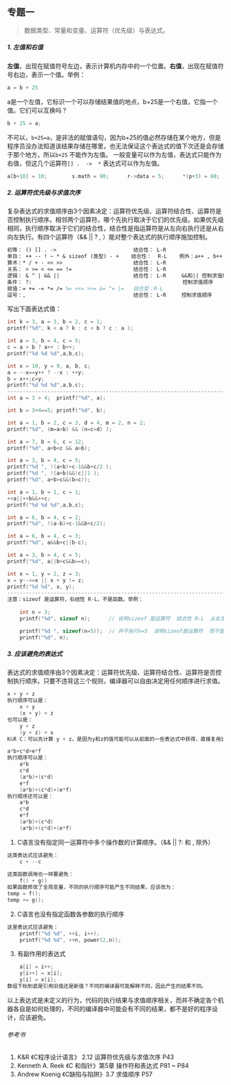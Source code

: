 ## 专题一

> 数据类型、常量和变量、运算符（优先级）与表达式。

##### 1. 左值和右值

**左值**，出现在赋值符号左边，表示计算机内存中的一个位置。**右值**，出现在赋值符号右边，表示一个值。举例：

```c
a = b + 25
```

a是一个左值，它标识一个可以存储结果值的地点，b+25是一个右值，它指一个值。它们可以互换吗？

```c
b + 25 = a;
```

不可以，`b+25=a`，是非法的赋值语句，因为b+25的值必然存储在某个地方，但是程序员没办法知道该结果存储在哪里，也无法保证这个表达式的值下次还是会存储于那个地方，所以`b+25` 不能作为左值。  一般变量可以作为左值，表达式只能作为右值，但这几个运算符`[] .  ->  *` 表达式可以作为左值。

```c
a[b+10] = 10;        s.math = 90;      r->data = 5;      *(p+3) = 60;  
```

##### 2. 运算符优先级与求值次序

复杂表达式的求值顺序由3个因素决定：运算符优先级、运算符结合性、运算符是否控制执行顺序。相邻两个运算符，哪个先执行取决于它们的优先级。如果优先级相同，执行顺序取决于它们的结合性，结合性是指运算符是从左向右执行还是从右向左执行。有四个运算符（&&  ||  ?  ,  ）能对整个表达式的执行顺序施加控制。

```tex
初等： () [] . ->                         结合性： L-R
单目： ++ -- ! ~ * & sizeof (类型) - +    结合性：  R-L    例外：a++ , b++ 结合性是 L-R 
算术：* / + - << >>                       结合性： L-R
关系： > >= < <= == !=                    结合性： L-R
逻辑： & ^ | && ||                        结合性： L-R     &&和|| 控制求值顺序
条件： ?:                                                 控制求值顺序
赋值：= += -= *= /= %= <<= >>= &= ^= |=   结合型：R-L
逗号：,                                   结合性： L-R     控制求值顺序
```

写出下面表达式值：

```c
int k = 3, a = 3, b = 2, c = 1;
printf("%d", k < a ? k : c < b ? c : a );

int a = 3, b = 4, c = 5;
c = a > b ? a++ : b++;
printf("%d %d %d",a,b,c);

int x = 10, y = 9, a, b, c;
a = --x==y++ ? --x : ++y;
b = x++;c=y;
printf("%d %d %d",a,b,c);
-------------------------------------------------------------------------
int a = 3 > 4;	printf("%d", a);

int b = 3+4==5; printf("%d", b);

int a = 1, b = 2, c = 3, d = 4, m = 2, n = 2;
printf("%d", (m=a>b) && (n=c>d) );

int a = 7, b = 6, c = 12;
printf("%d", a+b<c && a>b);

int a = 3, b = 4, c = 5;
printf("%d ", !(a+b)+c-1&&b+c/2 );
printf("%d ", !(a+b)&&!c||1 );
printf("%d", a+b>c&&(b=c));

int a = 1, b = 1, c = 1;
++a||++b&&++c;
printf("%d %d %d",a,b,c);

int a = 6, b = 4, c = 2;
printf("%d", !(a-b)+c-1&&b+c/2);

int a = 6, b = 4, c = 3;
printf("%d", a&&b+c||b-c);

int a = 3, b = 4, c = 5;
printf("%d", a||b+c&&b==c);

int x = 1, y = 2, z = 3;
x = y--<=x || x + y != z;
printf("%d %d", x, y);
------------------------------------------------------------------------
注意：sizeof 是运算符，右结性 R-L，不是函数。举例：
    
    int n = 3;
    printf("%d", sizeof n);      // 说明sizeof 是运算符  结合性 R-L  从右至左

    printf("%d ", sizeof(n=5));  // 并不执行n=5  说明sizeof是运算符  而不是函数
    printf("%d", n);
```

##### 3. 应该避免的表达式

表达式的求值顺序由3个因素决定：运算符优先级、运算符结合性、运算符是否控制执行顺序。只要不违背这三个规则，编译器可以自由决定用任何顺序进行求值。

```c
x + y + z
执行顺序可以是：
    x + y
    (x + y) + z
也可以是：
    y + z
    (y + z) + x
K&R C：可以先计算 y + z，是因为y和z的值可能可以从前面的一些表达式中获得，直接复用比重新求值效率更高。

a*b+c*d+e*f
执行顺序可以是：
    a*b  
    c*d  
    (a*b)+(c*d)   
    e*f  
    (a*b)+(c*d)+(e*f)
执行顺序还可以是：
    a*b 
    c*d
	e*f
    (a*b)+(c*d)
    (a*b)+(c*d)+(e*f)

```

1. C语言没有指定同一运算符中多个操作数的计算顺序。（&&   ||   ?: 和 ,  除外）

```c
这类表达式应该避免：
	c + --c
    
这类函数调用也一样要避免：    
    f() + g() 
如果函数修改了全局变量，不同的执行顺序可能产生不同结果，应该改为：
temp = f();
temp += g();

```

2. C语言也没有指定函数各参数的执行顺序

```c
这里表达式应该避免：
    printf("%d %d", ++i, i++);
    printf("%d %d", ++n, power(2,n));

```

3. 有副作用的表达式

```c
	a[i] = i++;
    y[i++] = x[i];
    y[i] = x[i];
数组下标到底是引用旧值还是新值？不同的编译器可能解释不同，因此产生的结果不同。
```

以上表达式是未定义的行为，代码的执行结果与求值顺序相关，而并不确定各个机器各自是如何处理的，不同的编译器中可能会有不同的结果，都不是好的程序设计，应该避免。

###### 参考书

1. K&R 《C程序设计语言》 2.12 运算符优先级与求值次序  P43 
2. Kenneth A. Reek 《C 和指针》第5章 操作符和表达式  P81 ~ P84
3. Andrew Koenig 《C缺陷与陷阱》3.7 求值顺序 P57